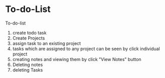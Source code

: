 # To-do-List

To-do-list
1. create todo task
2. Create Projects
3. assign task to an existing project
4. tasks which are assigned to any project can be seen by click individual project
5. creating notes and viewing them by click "View Notes" button
6. Deleting notes
7. deleting Tasks
